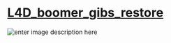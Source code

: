 # [L4D_boomer_gibs_restore](https://forums.alliedmods.net/showthread.php?t=324148)
![enter image description here](https://thumbs.gfycat.com/HonestAcidicAfghanhound-small.gif)
